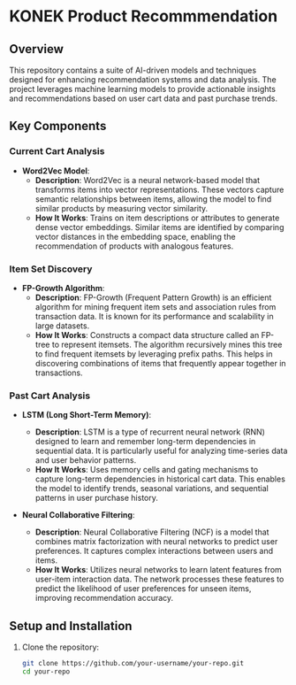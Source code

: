 # KONEK Product Recommmendation

## Overview

This repository contains a suite of AI-driven models and techniques designed for enhancing recommendation systems and data analysis. The project leverages machine learning models to provide actionable insights and recommendations based on user cart data and past purchase trends.

## Key Components

### Current Cart Analysis
- **Word2Vec Model**: 
  - **Description**: Word2Vec is a neural network-based model that transforms items into vector representations. These vectors capture semantic relationships between items, allowing the model to find similar products by measuring vector similarity.
  - **How It Works**: Trains on item descriptions or attributes to generate dense vector embeddings. Similar items are identified by comparing vector distances in the embedding space, enabling the recommendation of products with analogous features.

### Item Set Discovery
- **FP-Growth Algorithm**: 
  - **Description**: FP-Growth (Frequent Pattern Growth) is an efficient algorithm for mining frequent item sets and association rules from transaction data. It is known for its performance and scalability in large datasets.
  - **How It Works**: Constructs a compact data structure called an FP-tree to represent itemsets. The algorithm recursively mines this tree to find frequent itemsets by leveraging prefix paths. This helps in discovering combinations of items that frequently appear together in transactions.

### Past Cart Analysis
- **LSTM (Long Short-Term Memory)**: 
  - **Description**: LSTM is a type of recurrent neural network (RNN) designed to learn and remember long-term dependencies in sequential data. It is particularly useful for analyzing time-series data and user behavior patterns.
  - **How It Works**: Uses memory cells and gating mechanisms to capture long-term dependencies in historical cart data. This enables the model to identify trends, seasonal variations, and sequential patterns in user purchase history.

- **Neural Collaborative Filtering**:
  - **Description**: Neural Collaborative Filtering (NCF) is a model that combines matrix factorization with neural networks to predict user preferences. It captures complex interactions between users and items.
  - **How It Works**: Utilizes neural networks to learn latent features from user-item interaction data. The network processes these features to predict the likelihood of user preferences for unseen items, improving recommendation accuracy.

## Setup and Installation

1. Clone the repository:
   ```bash
   git clone https://github.com/your-username/your-repo.git
   cd your-repo
